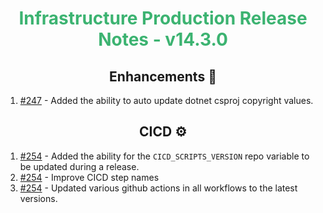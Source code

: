 <h1 align="center" style="color: mediumseagreen;font-weight: bold;">
Infrastructure Production Release Notes - v14.3.0
</h1>

<h2 align="center" style="font-weight: bold;">Enhancements 💎</h2>

1. [#247](https://github.com/KinsonDigital/Infrastructure/issues/247) - Added the ability to auto update dotnet csproj copyright values.

<h2 align="center" style="font-weight: bold;">CICD ⚙️</h2>

1. [#254](https://github.com/KinsonDigital/Infrastructure/issues/254) - Added the ability for the `CICD_SCRIPTS_VERSION` repo variable to be updated during a release.
2. [#254](https://github.com/KinsonDigital/Infrastructure/issues/254) - Improve CICD step names
3. [#254](https://github.com/KinsonDigital/Infrastructure/issues/254) - Updated various github actions in all workflows to the latest versions.
